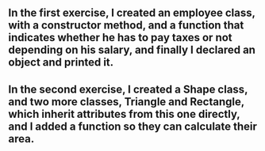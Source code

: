 ## In the first exercise, I created an employee class, with a constructor method, and a function that indicates whether he has to pay taxes or not depending on his salary, and finally I declared an object and printed it.

## In the second exercise, I created a Shape class, and two more classes, Triangle and Rectangle, which inherit attributes from this one directly, and I added a function so they can calculate their area.